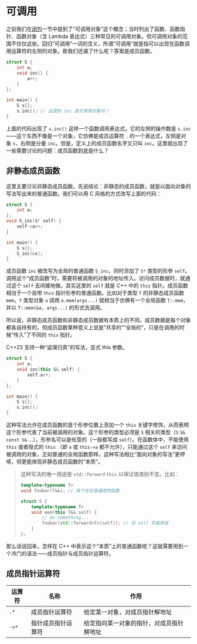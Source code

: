 # 可调用

之前我们在[闭包](../grammar/closure)一节中提到了“可调用对象”这个概念；当时列出了函数、函数指针、函数对象（含 Lambda 表达式）三种常见的可调用对象。但可调用对象的范围不仅仅这些。回归“可调用”一词的含义，所谓“可调用”就是指可以出现在函数调用运算符的左侧的对象。那我们还漏了什么呢？答案是成员函数。

```cpp codemo
struct S {
    int a;
    void inc() {
        a++;
    }
};

int main() {
    S s{};
    s.inc(); // 这里的 inc 是可调用对象吗？
}
```

上面的代码出现了 `s.inc()` 这样一个函数调用表达式。它的左侧的操作数是 `s.inc`——这个东西不像是一个对象，它仿佛是成员运算符 `.` 的一个表达式，左侧是对象 `s`，右侧是分量 `inc`。但是，定义上的成员函数名字又只叫 `inc`。这里就出现了一些需要讨论的问题：成员函数到底是什么？

## 非静态成员函数

这里主要讨论非静态成员函数。先说结论：非静态的成员函数，就是以面向对象的写法写出来的普通函数。我们可以用 C 风格的方式改写上面的代码：

```cpp codemo
struct S {
    int a;
};
void S_inc(S* self) {
    self->a++;
}

int main() {
    S s{};
    S_inc(&s);
}
```

成员函数 `inc` 被改写为全局的普通函数 `S_inc`，同时添加了 `S*` 类型的形参 `self`。调用这个“成员函数”时，需要将被调用的对象的地址传入。访问成员数据时，就通过这个 `self` 去间接地做。其实这里的 `self` 就是 C++ 中的 `this` 指针。成员函数相当于一个自带 `this` 指针形参的普通函数。比如对于类型 `T` 的非静态成员函数 `mem`，`T` 类型对象 `a` 调用 `a.mem(args...)` 就相当于仿佛有一个全局函数 `T::mem`，并以 `T::mem(&a, args...)` 的形式去调用。

所以说，非静态成员函数和非静态成员数据有本质上的不同。成员数据是每个对象都各自持有的，但成员函数某种意义上说是“共享的”“全局的”，只是在调用的时候“传入”了不同的 `this` 指针。

C++23 支持一种“返璞归真”的写法，显式 this 参数。

```cpp codemo
struct S {
    int a;
    void inc(this S& self) {
        self.a++;
    }
};

int main() {
    S s{};
    s.inc();
}
```

这种写法允许在成员函数的首个形参位置上添加一个 `this` 关键字修饰，从而表明这个形参代表了当前被调用的对象。这个形参的类型必须是 `S` 相关的类型（`S` `S&` `const S&` ...），形参名可以是任意的（一般都写成 `self`）。在函数体中，不能使用 `this` 或者隐式的 `this` （即 `a` 或 `this->a` 都不允许），只能通过这个 `self` 来访问被调用的对象，正如普通的全局函数那样。这种写法相比“面向对象的写法”更啰嗦，但更能体现非静态成员函数的“本质”。

> 这种写法的唯一用途是 `std::forward` `this` 以保证值类别不变。比如：
> ```cpp codemo
> template<typename T>
> void foobar(T&&); // 某个左右值通用的函数
> 
> struct S {
>     template<typename T>
>     void mem(this T&& self) {
>         // do something...
>         foobar(std::forward<T>(self)); // 将 self 完美转发
>     }
> };
> ```

那么话说回来，怎样在 C++ 中表示这个“本质”上的普通函数呢？这就需要用到一个冷门的语法——成员指针与成员指针运算符。

## 成员指针运算符

| 运算符 | 名称               | 作用                                     |
| ------ | ------------------ | ---------------------------------------- |
| `.*`   | 成员指针运算符     | 给定某一对象，对成员指针解地址           |
| `->*`  | 指针成员指针运算符 | 给定指向某一对象的指针，对成员指针解地址 |
